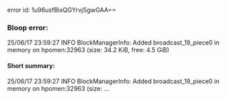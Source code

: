 error id: 1u96usfBixQGYrvjSgwGAA==
### Bloop error:

25/06/17 23:59:27 INFO BlockManagerInfo: Added broadcast_19_piece0 in memory on hpomen:32963 (size: 34.2 KiB, free: 4.5 GiB)
#### Short summary: 

25/06/17 23:59:27 INFO BlockManagerInfo: Added broadcast_19_piece0 in memory on hpomen:32963 (size: ...